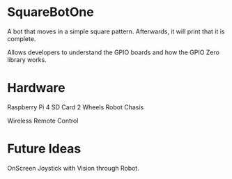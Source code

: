 # SquareBotOne

A bot that moves in a simple square pattern. Afterwards, it will print that it is complete.

Allows developers to understand the GPIO boards and how the GPIO Zero library works.



# Hardware 

Raspberry Pi 4
SD Card
2 Wheels
Robot Chasis

Wireless Remote Control



# Future Ideas

OnScreen Joystick with Vision through Robot.





